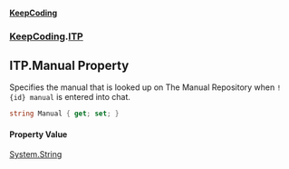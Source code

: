#### [KeepCoding](index.md 'index')
### [KeepCoding](KeepCoding.md 'KeepCoding').[ITP](KeepCoding_ITP.md 'KeepCoding.ITP')
## ITP.Manual Property
Specifies the manual that is looked up on The Manual Repository when `!{id} manual` is entered into chat.  
```csharp
string Manual { get; set; }
```
#### Property Value
[System.String](https://docs.microsoft.com/en-us/dotnet/api/System.String 'System.String')
